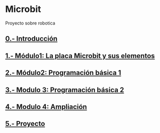 # Microbit

Proyecto sobre robotica

## [0.- Introducción](/Modulos/modulo0.md)

## [1.- Módulo1: La placa Microbit y sus elementos](/Modulos/modulo1.md)

## [2.- Módulo2: Programación básica  1](/Modulos/modulo2.md)

## [3.- Modulo 3: Programación básica 2](/Modulos/modulo3.md)

## [4.- Modulo 4: Ampliación](/Modulos/modulo4.md)

## [5.- Proyecto](/Modulos/modulo5.md)

